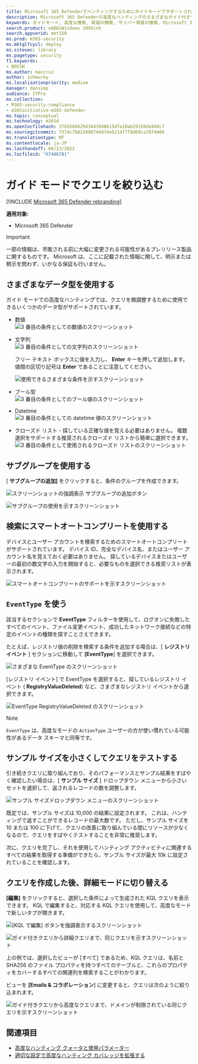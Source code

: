 ```yaml
---
title: Microsoft 365 Defenderでハンティングするためにガイドモードでサポートされているデータ型とフィルター
description: Microsoft 365 Defenderの高度なハンティングのさまざまなガイド付きモード機能を使用して、クエリを絞り込みます。
keywords: ガイドモード, 高度な捜索, 脅威の捜索, サイバー脅威の捜索, Microsoft 365 Defender, microsoft 365, m365, 検索, クエリ, テレメトリ, カスタム検出, スキーマ, kusto
search.product: eADQiWindows 10XVcnh
search.appverid: met150
ms.prod: m365-security
ms.mktglfcycl: deploy
ms.sitesec: library
ms.pagetype: security
f1.keywords:
- NOCSH
ms.author: maccruz
author: schmurky
ms.localizationpriority: medium
manager: dansimp
audience: ITPro
ms.collection:
- M365-security-compliance
- m365initiative-m365-defender
ms.topic: conceptual
ms.technology: m365d
ms.openlocfilehash: 37b5509429d34439d8615dfa18ab29150da94dc7
ms.sourcegitcommit: 7374c7b013890744d74e5214f7f8d69ca7874466
ms.translationtype: MT
ms.contentlocale: ja-JP
ms.lasthandoff: 08/23/2022
ms.locfileid: "67406781"
---
```

# <a name="refine-your-query-in-guided-mode"></a>ガイド モードでクエリを絞り込む 

[!INCLUDE [Microsoft 365 Defender rebranding](../includes/microsoft-defender.md)]


**適用対象:**
- Microsoft 365 Defender

> [!IMPORTANT]
> 一部の情報は、市販される前に大幅に変更される可能性があるプレリリース製品に関するものです。 Microsoft は、ここに記載された情報に関して、明示または黙示を問わず、いかなる保証も行いません。
## <a name="use-different-data-types"></a>さまざまなデータ型を使用する

ガイド モードでの高度なハンティングでは、クエリを微調整するために使用できるいくつかのデータ型がサポートされています。

- 数値<br>
![3 番目の条件としての数値のスクリーンショット](../../media/guided-hunting/data-numbers.png)

- 文字列<br>
![3 番目の条件としての文字列のスクリーンショット](../../media/guided-hunting/data-strings.png)

   フリー テキスト ボックスに値を入力し、 **Enter** キーを押して追加します。 値間の区切り記号は **Enter** であることに注意してください。<br>

   ![使用できるさまざまな条件を示すスクリーンショット](../../media/guided-hunting/data-strings-2.png)

- ブール型<br>
![3 番目の条件としてのブール値のスクリーンショット](../../media/guided-hunting/boolean.png)


- Datetime<br>
![3 番目の条件としての datetime 値のスクリーンショット](../../media/guided-hunting/data-datetime.png)


- クローズド リスト - 探している正確な値を覚える必要はありません。 複数選択をサポートする推奨されるクローズド リストから簡単に選択できます。<br>
![3 番目の条件として使用されるクローズド リストのスクリーンショット](../../media/guided-hunting/data-closed.png)


## <a name="use-subgroups"></a>サブグループを使用する
[ **サブグループの追加]** をクリックすると、条件のグループを作成できます。

![スクリーンショットの強調表示 サブグループの追加ボタン](../../media/guided-hunting/subgroup-1.png)

![サブグループの使用を示すスクリーンショット](../../media/guided-hunting/subgroup-2.png)

## <a name="use-smart-auto-complete-for-search"></a>検索にスマートオートコンプリートを使用する
デバイスとユーザー アカウントを検索するためのスマートオートコンプリートがサポートされています。 デバイス ID、完全なデバイス名、またはユーザー アカウント名を覚えておく必要はありません。 探しているデバイスまたはユーザーの最初の数文字の入力を開始すると、必要なものを選択できる推奨リストが表示されます。

![スマートオートコンプリートのサポートを示すスクリーンショット](../../media/guided-hunting/smart-auto.png)

## <a name="use-eventtype"></a>`EventType` を使う
該当するセクションで **EventType** フィルターを使用して、ログオンに失敗したすべてのイベント、ファイル変更イベント、成功したネットワーク接続などの特定のイベントの種類を探すことさえできます。

たとえば、レジストリ値の削除を検索する条件を追加する場合は、[ **レジストリ イベント** ] セクションに移動して **[EventType**] を選択できます。

![さまざまな EventType のスクリーンショット](../../media/guided-hunting/hunt-specific-events-1.png)

[レジストリ イベント] で EventType を選択すると、探しているレジストリ イベント ( **RegistryValueDeleted**) など、さまざまなレジストリ イベントから選択できます。

![EventType RegistryValueDeleted のスクリーンショット](../../media/guided-hunting/hunt-specific-events-2.png)

>[!NOTE] 
>`EventType` は、高度なモードの `ActionType` ユーザーの方が使い慣れている可能性があるデータ スキーマと同等です。

## <a name="test-your-query-with-a-smaller-sample-size"></a>サンプル サイズを小さくしてクエリをテストする
引き続きクエリに取り組んでおり、そのパフォーマンスとサンプル結果をすばやく確認したい場合は、[ **サンプル サイズ** ] ドロップダウン メニューから小さいセットを選択して、返されるレコードの数を調整します。 
 
![サンプル サイズドロップダウン メニューのスクリーンショット](../../media/guided-hunting/smaller-sample.png)

既定では、サンプル サイズは 10,000 の結果に設定されます。 これは、ハンティングで返すことができるレコードの最大数です。 ただし、サンプル サイズを 10 または 100 に下げて、クエリの改善に取り組んでいる間にリソースが少なくなるので、クエリをすばやくテストすることを非常に推奨します。

次に、クエリを完了し、それを使用してハンティング アクティビティに関連するすべての結果を取得する準備ができたら、サンプル サイズが最大 10k に設定されていることを確認します。

## <a name="switch-to-advanced-mode-after-building-a-query"></a>クエリを作成した後、詳細モードに切り替える
**[編集]** をクリックすると、選択した条件によって生成された KQL クエリを表示できます。 KQL で編集すると、対応する KQL クエリを使用して、高度なモードで新しいタブが開きます。

![[KQL で編集] ボタンを強調表示するスクリーンショット](../../media/guided-hunting/switch-to-advanced.png)

![ガイド付きクエリから詳細クエリまで、同じクエリを示すスクリーンショット](../../media/guided-hunting/switch-to-advanced-2.png)

上の例では、選択したビューが [すべて] であるため、KQL クエリは、名前と SHA256 のファイル プロパティを持つすべてのテーブルと、これらのプロパティをカバーするすべての関連列を検索することがわかります。 

ビューを **[Emails & コラボレーション**] に変更すると、クエリは次のように絞り込まれます。

![ガイド付きクエリから高度なクエリまで、ドメインが制限されている同じクエリを示すスクリーンショット](../../media/guided-hunting/switch-to-advanced-3.png)

## <a name="see-also"></a>関連項目
 - [高度なハンティング クォータと使用パラメーター](advanced-hunting-limits.md)
 - [適切な設定で高度なハンティング カバレッジを拡張する](advanced-hunting-extend-data.md)